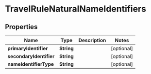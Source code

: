 

# TravelRuleNaturalNameIdentifiers


## Properties

| Name | Type | Description | Notes |
|------------ | ------------- | ------------- | -------------|
|**primaryIdentifier** | **String** |  |  [optional] |
|**secondaryIdentifier** | **String** |  |  [optional] |
|**nameIdentifierType** | **String** |  |  [optional] |



